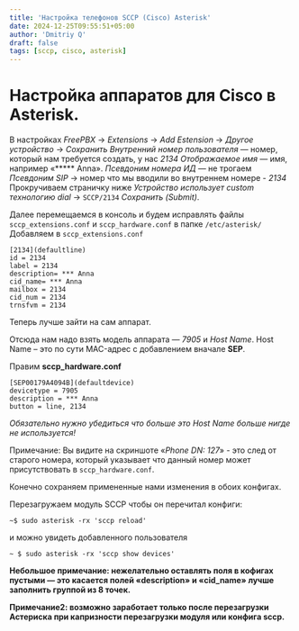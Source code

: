 ```yaml
---
title: 'Настройка телефонов SCCP (Cisco) Asterisk'
date: 2024-12-25T09:55:51+05:00
author: 'Dmitriy Q'
draft: false
tags: [sccp, cisco, asterisk]
---
```


# Настройка аппаратов для Cisco в Asterisk.

В настройках *FreePBX* → *Extensions* → *Add Estension* → *Другое устройство* → *Сохранить*
*Внутренний номер пользователя* — номер, который нам требуется создать, у нас *2134*
*Отображаемое имя* — имя, например «***** Anna».
*Псевдоним номера ИД* — не трогаем
*Псевдоним SIP* → номер что мы вводили во внутреннем номере - *2134*
Прокручиваем страничку ниже
*Устройство использует custom технологию*
*dial* → `SCCP/2134`
*Сохранить (Submit)*.

Далее перемещаемся в консоль и будем исправлять файлы `sccp_extensions.conf` и `sccp_hardware.conf` в папке `/etc/asterisk/`
Добавляем в `sccp_extensions.conf`
```
[2134](defaultline)
id = 2134
label = 2134
description= *** Anna
cid_name= *** Anna
mailbox = 2134
cid_num = 2134
trnsfvm = 2134
```
Теперь лучше зайти на сам аппарат.

Отсюда нам надо взять модель аппарата — *7905* и *Host Name*.
Host Name – это по сути MAC-адрес с добавлением вначале **SEP**.

Правим **sccp_hardware.conf**
```
[SEP00179A4094B](defaultdevice)
devicetype = 7905
description = *** Anna
button = line, 2134
```

*Обязательно нужно убедиться что больше это Host Name больше нигде не используется!*

Примечание: Вы видите на скриншоте «*Phone DN: 127*» - это след от старого номера, который указывает что данный номер может присутствовать в `sccp_hardware.conf`.

Конечно сохраняем примененные нами изменения в обоих конфигах.

Перезагружаем модуль SCCP чтобы он перечитал конфиги:

`~$ sudo asterisk -rx 'sccp reload'`

и можно увидеть добавленного пользователя

`~ $ sudo asterisk -rx 'sccp show devices'`


**Небольшое примечание: нежелательно оставлять поля в кофигах пустыми — это касается полей «description» и «cid_name» лучше заполнить группой из 8 точек.**

**Примечание2: возможно заработает только после перезагрузки Астериска при капризности перезагрузки модуля или конфига sccp.**